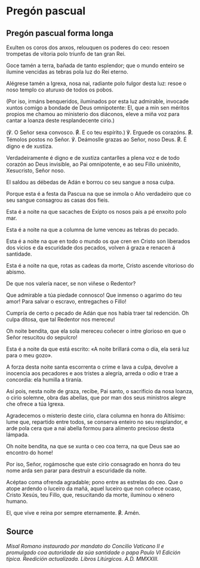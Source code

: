 # Pregón pascual
## Pregón pascual forma longa

Exulten os coros dos anxos,
relouquen os poderes do ceo:
resoen trompetas de vitoria
polo triunfo de tan gran Rei.

Goce tamén a terra,
bañada de tanto esplendor;
que o mundo enteiro se ilumine
vencidas as tebras
pola luz do Rei eterno.

Alégrese tamén a Igrexa, nosa nai,
radiante polo fulgor desta luz:
resoe o noso templo co aturuxo de todos os pobos.

(Por iso, irmáns benqueridos,
iluminados por esta luz admirable,
invocade xuntos comigo
a bondade de Deus omnipotente:
El, que a min sen méritos propios
me chamou ao ministerio dos diáconos,
eleve a miña voz
para cantar a loanza deste resplandecente cirio.)

(℣. O Señor sexa convosco.
℟. E co teu espírito.)
℣. Erguede os corazóns.
℟. Témolos postos no Señor.
℣. Deámoslle grazas ao Señor, noso Deus.
℟. É digno e de xustiza.

Verdadeiramente é digno e de xustiza
cantarlles a plena voz e de todo corazón
ao Deus invisible, ao Pai omnipotente,
e ao seu Fillo unixénito,
Xesucristo, Señor noso.

El saldou as débedas de Adán
e borrou co seu sangue a nosa culpa.

Porque esta é a festa da Pascua
na que se inmola o Año verdadeiro
que co seu sangue consagrou as casas dos fieis.

Esta é a noite
na que sacaches de Exipto os nosos pais
a pé enxoito polo mar.

Esta é a noite
na que a columna de lume
venceu as tebras do pecado.

Esta é a noite
na que en todo o mundo
os que cren en Cristo
son liberados dos vicios e da escuridade dos pecados,
volven á graza e renacen á santidade.

Esta é a noite
na que, rotas as cadeas da morte,
Cristo ascende vitorioso do abismo.

De que nos valería nacer,
se non viñese o Redentor?

Que admirable a túa piedade connosco!
Que inmenso o agarimo do teu amor!
Para salvar o escravo, entregaches o Fillo!

Cumpría de certo o pecado de Adán
que nos había traer tal redención.
Oh culpa ditosa,
que tal Redentor nos mereceu!

Oh noite bendita,
que ela sola mereceu coñecer o intre glorioso
en que o Señor resucitou do sepulcro!

Esta é a noite da que está escrito:
«A noite brillará coma o día,
ela será luz para o meu gozo».

A forza desta noite santa
escorrenta o crime e lava a culpa,
devolve a inocencia aos pecadores e aos tristes a alegría,
arreda o odio e trae a concordia:
ela humilla a tiranía.

Así pois, nesta noite de graza,
recibe, Pai santo,
o sacrificio da nosa loanza,
o cirio solemne, obra das abellas,
que por man dos seus ministros
alegre che ofrece a túa Igrexa.

Agradecemos o misterio deste cirio,
clara columna en honra do Altísimo:
lume que, repartido entre todos,
se conserva enteiro no seu resplandor,
e arde pola cera
que a nai abella
formou para alimento precioso desta lámpada.

Oh noite bendita,
na que se xunta o ceo coa terra,
na que Deus sae ao encontro do home!

Por iso, Señor, rogámosche
que este cirio consagrado en honra do teu nome
arda sen parar
para destruír a escuridade da noite.

Acéptao coma ofrenda agradable;
pono entre as estrelas do ceo.
Que o atope ardendo o luceiro da mañá,
aquel luceiro que non coñece ocaso,
Cristo Xesús, teu Fillo,
que, resucitando da morte,
iluminou o xénero humano.

El, que vive e reina
por sempre eternamente.
℟. Amén.

## Source
_Misal Romano instaurado por mandato do Concilio Vaticano II e promulgado coa autoridade da súa santidade o papa Paulo VI
Edición típica. Reedición actualizada. Libros Litúrgicos. A.D. MMXXIII._
